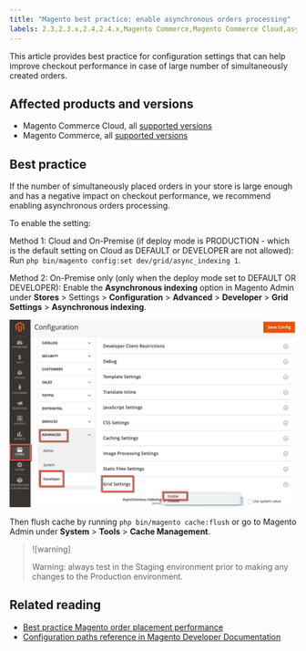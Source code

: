 ```yaml
---
title: "Magento best practice: enable asynchronous orders processing"
labels: 2.3,2.3.x,2.4,2.4.x,Magento Commerce,Magento Commerce Cloud,asynchronous orders,best practices,checkout performance
---
```


This article provides best practice for configuration settings that can help improve checkout performance in case of large number of simultaneously created orders.

## Affected products and versions

* Magento Commerce Cloud, all [supported versions](https://magento.com/sites/default/files/magento-software-lifecycle-policy.pdf)
* Magento Commerce, all [supported versions](https://magento.com/sites/default/files/magento-software-lifecycle-policy.pdf)

## Best practice

If the number of simultaneously placed orders in your store is large enough and has a negative impact on checkout performance, we recommend enabling asynchronous orders processing.

To enable the setting:

Method 1: Cloud and On-Premise (if deploy mode is PRODUCTION - which is the default setting on Cloud as DEFAULT or DEVELOPER are not allowed): Run `php bin/magento config:set dev/grid/async_indexing 1`.

Method 2: On-Premise only (only when the deploy mode set to DEFAULT OR DEVELOPER): Enable the **Asynchronous indexing** option in Magento Admin under **Stores** > Settings > **Configuration** > **Advanced** > **Developer** > **Grid Settings** > **Asynchronous indexing**.

![asynchronous_orders_magento.png](assets/asynchronous_orders_magento.png)

Then flush cache by running `php bin/magento cache:flush` or go to Magento Admin under **System** > **Tools** > **Cache Management**.

>![warning]
>
>Warning: always test in the Staging environment prior to making any changes to the Production environment.

## Related reading

* [Best practice Magento order placement performance](https://support.magento.com/hc/en-us/articles/360048170772)
* [Configuration paths reference in Magento Developer Documentation](https://devdocs.magento.com/guides/v2.4/config-guide/prod/config-reference-most.html)
